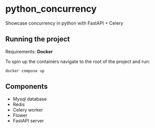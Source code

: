 # python_concurrency

Showcase concurrency in python with FastAPI + Celery

## Running the project

Requirements: **Docker**

To spin up the containers navigate to the root of the project and run:

```commandline
docker compose up
```

## Components

- Mysql database
- Redis
- Celery worker
- Flower
- FastAPI server

